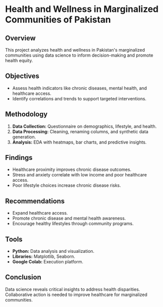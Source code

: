 # Health and Wellness in Marginalized Communities of Pakistan

## Overview
This project analyzes health and wellness in Pakistan's marginalized communities using data science to inform decision-making and promote health equity.

## Objectives
- Assess health indicators like chronic diseases, mental health, and healthcare access.
- Identify correlations and trends to support targeted interventions.

## Methodology
1. **Data Collection:** Questionnaire on demographics, lifestyle, and health.
2. **Data Processing:** Cleaning, renaming columns, and synthetic data generation.
3. **Analysis:** EDA with heatmaps, bar charts, and predictive insights.

## Findings
- Healthcare proximity improves chronic disease outcomes.
- Stress and anxiety correlate with low income and poor healthcare access.
- Poor lifestyle choices increase chronic disease risks.

## Recommendations
- Expand healthcare access.
- Promote chronic disease and mental health awareness.
- Encourage healthy lifestyles through community programs.

## Tools
- **Python:** Data analysis and visualization.
- **Libraries:** Matplotlib, Seaborn.
- **Google Colab:** Execution platform.

## Conclusion
Data science reveals critical insights to address health disparities. Collaborative action is needed to improve healthcare for marginalized communities.
